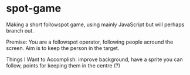 # spot-game
Making a short followspot game, using mainly JavaScript but will perhaps branch out.

Premise: You are a followspot operator, following people acround the screen. Aim is to keep the person in the target.

Things I Want to Accomplish: improve background, have a sprite you can follow, points for keeping them in the centre (?)

